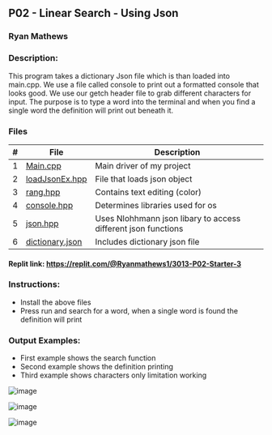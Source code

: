 ## P02 - Linear Search - Using Json
### Ryan Mathews
### Description:

This program takes a dictionary Json file which is than loaded into main.cpp. We use a file called console to print out a formatted console that looks good. We use our getch header file to grab different characters for input. The purpose is to type a word into the terminal and when you find a single word the definition will print out beneath it. 

### Files

|   #   | File             | Description                                        |
| :---: | ---------------- | -------------------------------------------------- |
|   1   | [Main.cpp ](Assignments/PO2/main.cpp)    | Main driver of my project                          |
|   2   | [loadJsonEx.hpp](Assignments/PO2/loadJsonEx.hpp)  | File that loads json object       |
|   3   | [rang.hpp](Assignments/PO2/rang.hpp) | Contains text editing (color) |
|   4   | [console.hpp](Assignments/PO2/console.hpp) | Determines libraries used for os |
|   5   | [json.hpp](Assignments/PO2/json.hpp) | Uses Nlohhmann json libary to access different json functions |
|   6   | [dictionary.json](Assignments/PO2/dictionary.json) | Includes dictionary json file | 

#### Replit link: https://replit.com/@Ryanmathews1/3013-P02-Starter-3

### Instructions: 

  * Install the above files
  * Press run and search for a word, when a single word is found the definition will print

### Output Examples: 

* First example shows the search function
* Second example shows the definition printing
* Third example shows characters only limitation working

![image](https://github.com/RyanM13/3013-Algorithms/assets/115082882/7904a55f-bf40-475b-9df0-d2965dffe694)

![image](https://github.com/RyanM13/3013-Algorithms/assets/115082882/34c76811-74ad-4169-a6f5-e6c993f0bc71)

![image](https://github.com/RyanM13/3013-Algorithms/assets/115082882/e6ad88a0-4c2d-476d-bbdc-571ac6538267)



